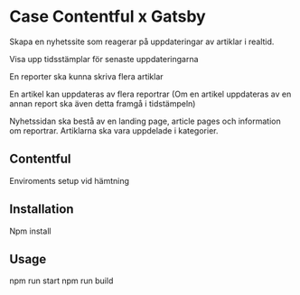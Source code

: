 # Case Contentful x Gatsby

Skapa en nyhetssite som reagerar på uppdateringar av artiklar i realtid. 

Visa upp tidsstämplar för senaste uppdateringarna

En reporter ska kunna skriva flera artiklar 

En artikel kan uppdateras av flera reportrar (Om en artikel uppdateras av en annan report ska även detta framgå i tidstämpeln)

Nyhetssidan ska bestå av en landing page, article pages och information om reportrar. Artiklarna ska vara uppdelade i kategorier.

## Contentful 

Enviroments setup vid hämtning

## Installation

Npm install

## Usage

npm run start
npm run build
